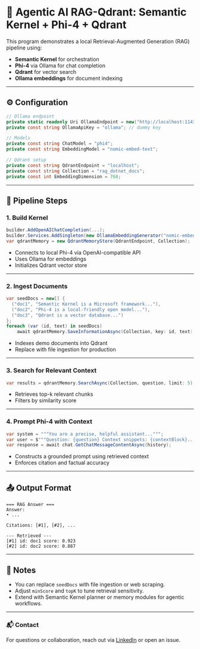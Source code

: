 
# 🧠 Agentic AI RAG-Qdrant: Semantic Kernel + Phi-4 + Qdrant

This program demonstrates a local Retrieval-Augmented Generation (RAG) pipeline using:

- **Semantic Kernel** for orchestration
- **Phi-4** via Ollama for chat completion
- **Qdrant** for vector search
- **Ollama embeddings** for document indexing

---

## ⚙️ Configuration

```csharp
// Ollama endpoint
private static readonly Uri OllamaEndpoint = new("http://localhost:11434/v1");
private const string OllamaApiKey = "ollama"; // dummy key

// Models
private const string ChatModel = "phi4";
private const string EmbeddingModel = "nomic-embed-text";

// Qdrant setup
private const string QdrantEndpoint = "localhost";
private const string Collection = "rag_dotnet_docs";
private const int EmbeddingDimension = 768;
```

---

## 🧱 Pipeline Steps

### 1. **Build Kernel**
```csharp
builder.AddOpenAIChatCompletion(...);
builder.Services.AddSingleton(new OllamaEmbeddingGenerator("nomic-embed-text"));
var qdrantMemory = new QdrantMemoryStore(QdrantEndpoint, Collection);
```

- Connects to local Phi-4 via OpenAI-compatible API
- Uses Ollama for embeddings
- Initializes Qdrant vector store

---

### 2. **Ingest Documents**
```csharp
var seedDocs = new[] {
  ("doc1", "Semantic Kernel is a Microsoft framework..."),
  ("doc2", "Phi-4 is a local-friendly open model..."),
  ("doc3", "Qdrant is a vector database...")
};
foreach (var (id, text) in seedDocs)
    await qdrantMemory.SaveInformationAsync(Collection, key: id, text: text);
```

- Indexes demo documents into Qdrant
- Replace with file ingestion for production

---

### 3. **Search for Relevant Context**
```csharp
var results = qdrantMemory.SearchAsync(Collection, question, limit: 5);
```

- Retrieves top-k relevant chunks
- Filters by similarity score

---

### 4. **Prompt Phi-4 with Context**
```csharp
var system = """You are a precise, helpful assistant...""";
var user = $"""Question: {question} Context snippets: {contextBlock}...""";
var response = await chat.GetChatMessageContentAsync(history);
```

- Constructs a grounded prompt using retrieved context
- Enforces citation and factual accuracy

---

## 📤 Output Format

```plaintext
=== RAG Answer ===
Answer:
• ...

Citations: [#1], [#2], ...

--- Retrieved ---
[#1] id: doc1 score: 0.923
[#2] id: doc2 score: 0.887
```

---

## 🧪 Notes

- You can replace `seedDocs` with file ingestion or web scraping.
- Adjust `minScore` and `topK` to tune retrieval sensitivity.
- Extend with Semantic Kernel planner or memory modules for agentic workflows.

---
### 📬 Contact

For questions or collaboration, reach out via [LinkedIn](https://www.linkedin.com/in/vincent-napolean-susai) or open an issue.
